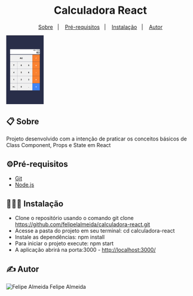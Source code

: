 <h1 align="center">
    Calculadora React
</h1>

<p align="center">
    <a href="#-sobre">Sobre</a>&nbsp;&nbsp;&nbsp;|&nbsp;&nbsp;&nbsp;
    <a href="#-pré-requisitos">Pré-requisitos</a>&nbsp;&nbsp;&nbsp;|&nbsp;&nbsp;&nbsp;
    <a href="#-instalação">Instalação</a>&nbsp;&nbsp;&nbsp;|&nbsp;&nbsp;&nbsp;
    <a href="#-autor">Autor</a>
</p>

<a href="https://calculadora-react-felipe-almeida.netlify.app/"><img src="public/preview.png" width="100" heigth="200"/></a>

## 📋 Sobre
Projeto desenvolvido com a intenção de praticar os conceitos básicos de Class Component, Props e State em React
## ⚙️Pré-requisitos
- [Git](https://git-scm.com)
- [Node.js](https://nodejs.org/en/)

## 👨🏾‍💻 Instalação
- Clone o repositório usando o comando git clone <https://github.com/felipelalmeida/calculadora-react.git>
- Acesse a pasta do projeto em seu terminal: cd calculadora-react
- Instale as dependências: npm install
- Para iniciar o projeto execute: npm start
- A aplicação abrirá na porta:3000 - <http://localhost:3000/>

## ✍ Autor
<img src="https://avatars.githubusercontent.com/u/48074236?s=60&v=4" width="100px;" alt="Felipe Almeida"/>
<span>Felipe Almeida</span>